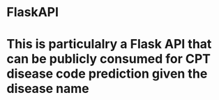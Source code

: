 # FlaskAPI
# This is particulalry a Flask API that can be publicly consumed for CPT disease code prediction given the disease name
